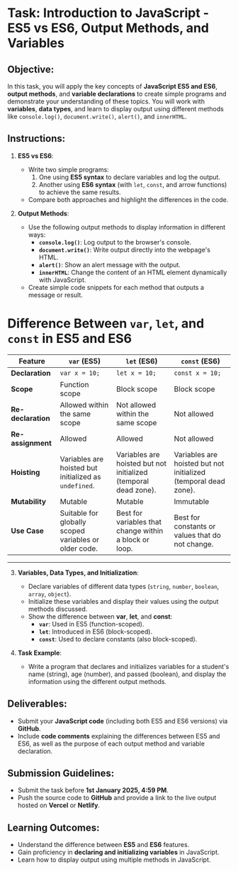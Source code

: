 # Task: Introduction to JavaScript - ES5 vs ES6, Output Methods, and Variables

## Objective:
In this task, you will apply the key concepts of **JavaScript ES5 and ES6**, **output methods**, and **variable declarations** to create simple programs and demonstrate your understanding of these topics. You will work with **variables**, **data types**, and learn to display output using different methods like `console.log()`, `document.write()`, `alert()`, and `innerHTML`.

## Instructions:

1. **ES5 vs ES6**:
   - Write two simple programs: 
     1. One using **ES5 syntax** to declare variables and log the output.
     2. Another using **ES6 syntax** (with `let`, `const`, and arrow functions) to achieve the same results.
   - Compare both approaches and highlight the differences in the code.

2. **Output Methods**:
   - Use the following output methods to display information in different ways:
     - **`console.log()`**: Log output to the browser's console.
     - **`document.write()`**: Write output directly into the webpage's HTML.
     - **`alert()`**: Show an alert message with the output.
     - **`innerHTML`**: Change the content of an HTML element dynamically with JavaScript.
   - Create simple code snippets for each method that outputs a message or result.
  
# Difference Between `var`, `let`, and `const` in ES5 and ES6

| **Feature**        | **`var` (ES5)**                        | **`let` (ES6)**                     | **`const` (ES6)**                  |
|---------------------|----------------------------------------|--------------------------------------|-------------------------------------|
| **Declaration**     | `var x = 10;`                         | `let x = 10;`                       | `const x = 10;`                    |
| **Scope**           | Function scope                        | Block scope                         | Block scope                        |
| **Re-declaration**  | Allowed within the same scope          | Not allowed within the same scope   | Not allowed                        |
| **Re-assignment**   | Allowed                               | Allowed                             | Not allowed                        |
| **Hoisting**        | Variables are hoisted but initialized as `undefined`. | Variables are hoisted but not initialized (temporal dead zone). | Variables are hoisted but not initialized (temporal dead zone). |
| **Mutability**      | Mutable                               | Mutable                             | Immutable                          |
| **Use Case**        | Suitable for globally scoped variables or older code. | Best for variables that change within a block or loop. | Best for constants or values that do not change. |

---

3. **Variables, Data Types, and Initialization**:
   - Declare variables of different data types (`string`, `number`, `boolean`, `array`, `object`).
   - Initialize these variables and display their values using the output methods discussed.
   - Show the difference between **var**, **let**, and **const**:
     - **`var`**: Used in ES5 (function-scoped).
     - **`let`**: Introduced in ES6 (block-scoped).
     - **`const`**: Used to declare constants (also block-scoped).

4. **Task Example**:
   - Write a program that declares and initializes variables for a student's name (string), age (number), and passed (boolean), and display the information using the different output methods.

## Deliverables:
- Submit your **JavaScript code** (including both ES5 and ES6 versions) via **GitHub**.
- Include **code comments** explaining the differences between ES5 and ES6, as well as the purpose of each output method and variable declaration.

## Submission Guidelines:
- Submit the task before **1st January 2025, 4:59 PM**.
- Push the source code to **GitHub** and provide a link to the live output hosted on **Vercel** or **Netlify**.

## Learning Outcomes:
- Understand the difference between **ES5** and **ES6** features.
- Gain proficiency in **declaring and initializing variables** in JavaScript.
- Learn how to display output using multiple methods in JavaScript.

